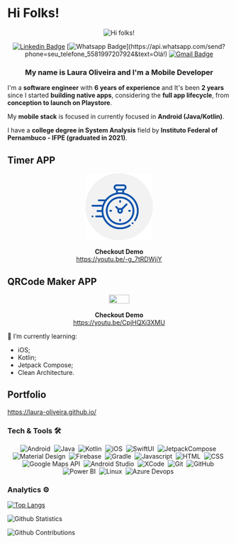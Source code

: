 # Hi Folks! 

<div align="center">
<img src="https://media.licdn.com/dms/image/D4D03AQFOXbt5U3Slig/profile-displayphoto-shrink_800_800/0/1709545079989?e=1715212800&v=beta&t=t7vD0Z6mQmkYSgv2UoCDj531VETZNDGwgE5hQiraKG4&fit=cover&mask=circle" class="circle" alt="Hi folks!" width="45%" height="45%"/>
</div>
</div>
 
<div align="center">
  
[![Linkedin Badge](https://img.shields.io/badge/-LinkedIn-blue?style=flat-square&logo=Linkedin&logoColor=white&link=https://www.linkedin.com/in/laura-oliveira-mobile/)](https://www.linkedin.com/in/laura-oliveira-mobile/)
[![Whatsapp Badge](https://img.shields.io/badge/-Whatsapp-4CA143?style=flat-square&labelColor=4CA143&logo=whatsapp&logoColor=white&link=https://api.whatsapp.com/send?phone=seu_telefone_5581997207924&text=Olá!)](https://api.whatsapp.com/send?phone=seu_telefone_5581997207924&text=Olá!)
[![Gmail Badge](https://img.shields.io/badge/-Gmail-c14438?style=flat-square&logo=Gmail&logoColor=white&link=mailto:laura.oliveira.tech@gmail.com)](mailto:laura.oliveira.tech@gmail.com)

</div>

<div align="center">
  
### My name is Laura Oliveira and I'm a Mobile Developer
</div>

<div> 
  
  I'm a **software engineer** with **6 years of experience** and It's been  **2 years** since I started **building native apps**, considering the **full app lifecycle**, from **conception to launch on Playstore**. 

</div>

<div> 
  
  My **mobile stack** is focused in currently focused in **Android (Java/Kotlin)**. 

</div>

<div> 
  
  I have a **college degree in System Analysis** field by **Instituto Federal of Pernambuco - IFPE (graduated in 2021)**. 

</div>

## Timer APP
<div align="center">
  <img src="https://raw.githubusercontent.com/Laura-Oliveira/QRCode-Maker/main/img/timer.png" width="30%" height="30%">
 
  **Checkout Demo** <br>
  https://youtu.be/-g_7tRDWjiY
</div>

## QRCode Maker APP
<div align="center">
  <img src="https://github.com/Laura-Oliveira/Laura-Oliveira/assets/12054959/b2db8ccc-fec9-4f62-b2bd-9c2f05b98d22" width="30%" height="30%">
 
  **Checkout Demo** <br>
  https://youtu.be/CpjHQXi3XMU
</div>
 
 🌱 I’m currently learning:
   * iOS;
   * Kotlin;
   * Jetpack Compose;
   * Clean Architecture.
  
 ## Portfolio 
https://laura-oliveira.github.io/

### Tech & Tools 🛠  
<div align="center">

![Android](https://img.shields.io/badge/-Android-05122A?style=for-the-badge&logo=android&logoColor=green)&nbsp;
![Java](https://img.shields.io/badge/-Java-05122A?style=for-the-badge&logo=java&logoColor=white)&nbsp;
![Kotlin](https://img.shields.io/badge/-Kotlin-05122A?style=for-the-badge&logo=kotlin)&nbsp;
![iOS](https://img.shields.io/badge/-iOS-05122A?style=for-the-badge&logo=apple)&nbsp;
![SwiftUI](https://img.shields.io/badge/-SwiftUI-05122A?style=for-the-badge&logo=swift)&nbsp;
![JetpackCompose](https://img.shields.io/badge/-JetpackCompose-05122A?style=for-the-badge&logo=jetpackcompose&logoColor=green)&nbsp;
![Material Design](https://img.shields.io/badge/-MaterialDesign-05122A?style=for-the-badge&logo=materialdesign&logoColor=white)&nbsp;
![Firebase](https://img.shields.io/badge/-Firebase-05122A?style=for-the-badge&logo=firebase)&nbsp;
![Gradle](https://img.shields.io/badge/-Gradle-05122A?style=for-the-badge&logo=gradle&logoColor=green)&nbsp;
![Javascript](https://img.shields.io/badge/-Javascript-05122A?style=for-the-badge&logo=javascript)&nbsp;
![HTML](https://img.shields.io/badge/-Html-05122A?style=for-the-badge&logo=html5)&nbsp;
![CSS](https://img.shields.io/badge/-Css-05122A?style=for-the-badge&logo=css3&logoColor=blue)&nbsp;
![Google Maps API](https://img.shields.io/badge/-GoogleMaps-05122A?style=for-the-badge&logo=googlemaps)&nbsp;
![Android Studio](https://img.shields.io/badge/-AndroidStudio-05122A?style=for-the-badge&logo=androidstudio&logoColor=green)&nbsp;
![XCode](https://img.shields.io/badge/-Xcode-05122A?style=for-the-badge&logo=xcode)&nbsp;
![Git](https://img.shields.io/badge/-Git-05122A?style=for-the-badge&logo=git)&nbsp;
![GitHub](https://img.shields.io/badge/-GitHub-05122A?style=for-the-badge&logo=github)&nbsp;
![Power BI](https://img.shields.io/badge/-PowerBi-05122A?style=for-the-badge&logo=powerbi)&nbsp;
![Linux](https://img.shields.io/badge/-Linux-05122A?style=for-the-badge&logo=linux&logoColor=white)&nbsp;
![Azure Devops](https://img.shields.io/badge/-AzureDevops-05122A?style=for-the-badge&logo=azuredevops&logoColor=blue)&nbsp;

</div>

### Analytics ⚙️

[![Top Langs](https://github-readme-stats.vercel.app/api/top-langs/?username=Laura-Oliveira&langs_count=8)](https://github.com/anuraghazra/github-readme-stats)

![Github Statistics](https://github-readme-stats.vercel.app/api/?username=Laura-Oliveira&count_private=true&show_icons=true&PAT_1=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&theme=shades-of-purple)

![Github Contributions](https://github-readme-streak-stats.herokuapp.com/?user=Laura-Oliveira&hide_border=true&range=all_time&PAT_1=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&theme=shades-of-purple)
